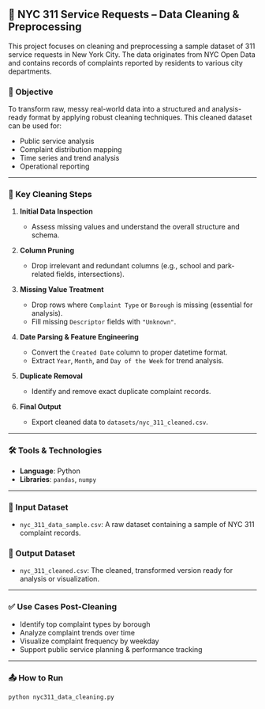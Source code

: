 ## 🗽 NYC 311 Service Requests – Data Cleaning & Preprocessing

This project focuses on cleaning and preprocessing a sample dataset of 311 service requests in New York City. The data originates from NYC Open Data and contains records of complaints reported by residents to various city departments.

### 🎯 Objective
To transform raw, messy real-world data into a structured and analysis-ready format by applying robust cleaning techniques. This cleaned dataset can be used for:
- Public service analysis
- Complaint distribution mapping
- Time series and trend analysis
- Operational reporting

---

### 🔧 Key Cleaning Steps

1. **Initial Data Inspection**  
   - Assess missing values and understand the overall structure and schema.

2. **Column Pruning**  
   - Drop irrelevant and redundant columns (e.g., school and park-related fields, intersections).

3. **Missing Value Treatment**  
   - Drop rows where `Complaint Type` or `Borough` is missing (essential for analysis).
   - Fill missing `Descriptor` fields with `"Unknown"`.

4. **Date Parsing & Feature Engineering**  
   - Convert the `Created Date` column to proper datetime format.
   - Extract `Year`, `Month`, and `Day of the Week` for trend analysis.

5. **Duplicate Removal**  
   - Identify and remove exact duplicate complaint records.

6. **Final Output**  
   - Export cleaned data to `datasets/nyc_311_cleaned.csv`.

---

### 🛠 Tools & Technologies
- **Language**: Python  
- **Libraries**: `pandas`, `numpy`

---

### 📁 Input Dataset
- `nyc_311_data_sample.csv`: A raw dataset containing a sample of NYC 311 complaint records.

### 📁 Output Dataset
- `nyc_311_cleaned.csv`: The cleaned, transformed version ready for analysis or visualization.

---

### ✅ Use Cases Post-Cleaning
- Identify top complaint types by borough
- Analyze complaint trends over time
- Visualize complaint frequency by weekday
- Support public service planning & performance tracking

---

### 📤 How to Run

```bash
python nyc311_data_cleaning.py
